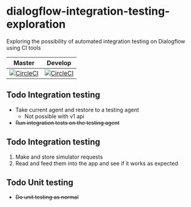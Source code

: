 # dialogflow-integration-testing-exploration
Exploring the possibility of automated integration testing on Dialogflow using CI tools

| Master  | Develop   |
|:-:|:-:|
|  [![CircleCI](https://circleci.com/gh/j-c-levin/dialogflow-testing-exploration/tree/master.svg?style=svg)](https://circleci.com/gh/j-c-levin/dialogflow-testing-exploration/tree/master) | [![CircleCI](https://circleci.com/gh/j-c-levin/dialogflow-testing-exploration/tree/develop.svg?style=svg)](https://circleci.com/gh/j-c-levin/dialogflow-testing-exploration/tree/develop)  |

## Todo Integration testing

* Take current agent and restore to a testing agent
    * Not possible with v1 api
* ~~Run integration tests on the testing agent~~



## Todo Integration testing

1) Make and store simulator requests
2) Read and feed them into the app and see if it works as expected

## Todo Unit testing

* ~~Do unit testing as normal~~